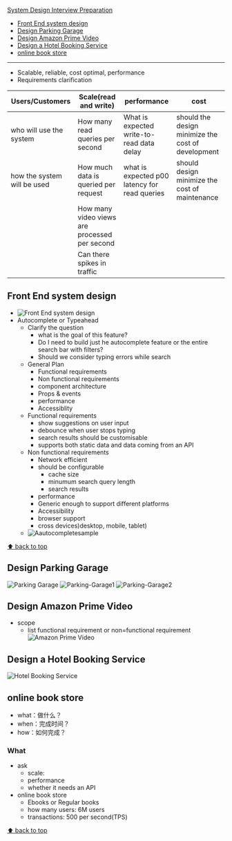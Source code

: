 [System Design Interview Preparation](#top)

- [Front End system design](#front-end-system-design)
- [Design Parking Garage](#design-parking-garage)
- [Design Amazon Prime Video](#design-amazon-prime-video)
- [Design a Hotel Booking Service](#design-a-hotel-booking-service)
- [online book store](#online-book-store)

----------------------------------------------------------------
- Scalable, reliable, cost optimal, performance
- Requirements clarification

|Users/Customers|Scale(read and write)|performance|cost|
|---|---|---|---|
|who will use the system|How many read queries per second|What is expected write-to-read data delay|should the design minimize the cost of development|
|how the system will be used|How much data is queried per request|what is expected p00 latency for read queries|should design minimize the cost of maintenance|
||How many video views are processed per second|||
||Can there spikes in traffic|||

## Front End system design

- ![Front End system design](./images/FrontEndsystemdesign.png)
- Autocomplete or Typeahead
  - Clarify the question
    - what is the goal of this feature?
    - Do I need to build just he autocomplete feature or the entire search bar with filters?
    - Should we consider typing errors while search
  - General Plan
    - Functional requirements
    - Non functional requirements
    - component architecture
    - Props & events
    - performance
    - Accessiblity
  - Functional requirements
    - show suggestions on user input
    - debounce when user stops typing
    - search results should be customisable
    - supports both static data and data coming from an API
  - Non functional requirements
    - Network efficient
    - should be configurable
      - cache size
      - minumum search query length
      - search results
    - performance
    - Generic enough to support different platforms
    - Accessibility
    - browser support
    - cross devices)desktop, mobile, tablet)
  - ![Aautocompletesample](./images/autocompletesample.png)

[⬆ back to top](top)

## Design Parking Garage

![Parking Garage](./images/Parking-Garage.png)
![Parking-Garage1](./images/Parking-Garage1.png)
![Parking-Garage2](./images/Parking-Garage2.png)

## Design Amazon Prime Video

- scope
  - list functional requirement or non=functional requirement 
![Amazon Prime Video](./images/Amazon-Prime-Video.png) 

## Design a Hotel Booking Service

![Hotel Booking Service](./images/Hotel-Booking-Service.png)

## online book store 

- what：做什么？
- when：完成时间？
- how：如何完成？

### What

- ask
  - scale: 
  - performance
  - whether it needs an API
- online book store 
  - Ebooks or Regular books
  - how many users: 6M users
  - transactions:   500 per second(TPS)

[⬆ back to top](top)
